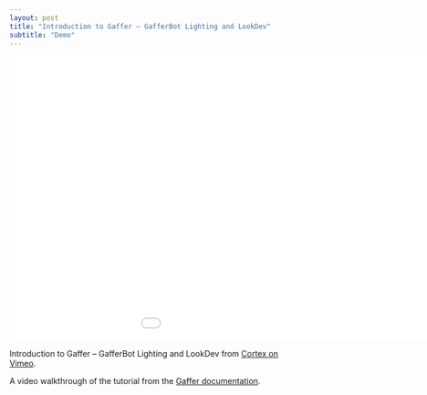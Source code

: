 ```yaml
---
layout: post
title: "Introduction to Gaffer – GafferBot Lighting and LookDev"
subtitle: "Demo"
---
```


<div class="embed-responsive embed-responsive-16by9 mb-15">
    <iframe class="embed-responsive-item" src="//player.vimeo.com/video/202088156" width="1150" height="500" frameborder="0" scrolling="no" webkitallowfullscreen mozallowfullscreen allowfullscreen></iframe>
</div>

Introduction to Gaffer – GafferBot Lighting and LookDev from [Cortex on Vimeo](https://vimeo.com/cortex).

A video walkthrough of the tutorial from the [Gaffer documentation](https://gafferhq.org/documentation/Tutorials/GettingStarted/index.html).

